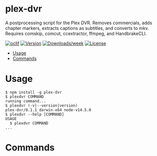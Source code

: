 plex-dvr
=======================

A postprocessing script for the Plex DVR. Removes commercials, adds chapter markers, extracts captions as subtitles, and converts to mkv. Requires comskip, comcut, ccextractor, ffmpeg, and HandbrakeCLI.

[![oclif](https://img.shields.io/badge/cli-oclif-brightgreen.svg)](https://oclif.io)
[![Version](https://img.shields.io/npm/v/plex-dvr.svg)](https://npmjs.org/package/plex-dvr)
[![Downloads/week](https://img.shields.io/npm/dw/plex-dvr.svg)](https://npmjs.org/package/plex-dvr)
[![License](https://img.shields.io/npm/l/plex-dvr.svg)](https://github.com/gesa/plex-dvr/blob/master/package.json)

<!-- toc -->
* [Usage](#usage)
* [Commands](#commands)
<!-- tocstop -->
# Usage
<!-- usage -->
```sh-session
$ npm install -g plex-dvr
$ plexdvr COMMAND
running command...
$ plexdvr (-v|--version|version)
plex-dvr/0.1.1 darwin-x64 node-v14.5.0
$ plexdvr --help [COMMAND]
USAGE
  $ plexdvr COMMAND
...
```
<!-- usagestop -->
# Commands
<!-- commands -->

<!-- commandsstop -->
